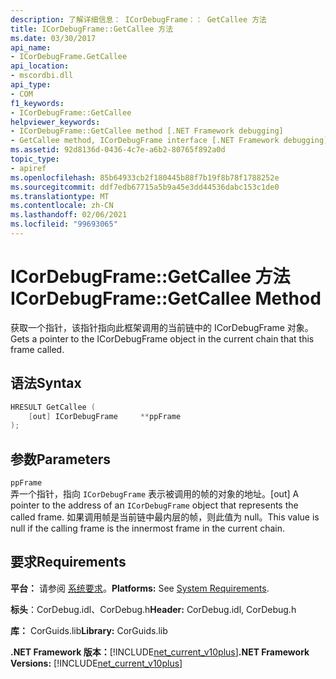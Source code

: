 ```yaml
---
description: 了解详细信息： ICorDebugFrame：： GetCallee 方法
title: ICorDebugFrame::GetCallee 方法
ms.date: 03/30/2017
api_name:
- ICorDebugFrame.GetCallee
api_location:
- mscordbi.dll
api_type:
- COM
f1_keywords:
- ICorDebugFrame::GetCallee
helpviewer_keywords:
- ICorDebugFrame::GetCallee method [.NET Framework debugging]
- GetCallee method, ICorDebugFrame interface [.NET Framework debugging]
ms.assetid: 92d8136d-0436-4c7e-a6b2-80765f892a0d
topic_type:
- apiref
ms.openlocfilehash: 85b64933cb2f180445b88f7b19f8b78f1788252e
ms.sourcegitcommit: ddf7edb67715a5b9a45e3dd44536dabc153c1de0
ms.translationtype: MT
ms.contentlocale: zh-CN
ms.lasthandoff: 02/06/2021
ms.locfileid: "99693065"
---
```

# <a name="icordebugframegetcallee-method"></a><span data-ttu-id="b6e00-103">ICorDebugFrame::GetCallee 方法</span><span class="sxs-lookup"><span data-stu-id="b6e00-103">ICorDebugFrame::GetCallee Method</span></span>

<span data-ttu-id="b6e00-104">获取一个指针，该指针指向此框架调用的当前链中的 ICorDebugFrame 对象。</span><span class="sxs-lookup"><span data-stu-id="b6e00-104">Gets a pointer to the ICorDebugFrame object in the current chain that this frame called.</span></span>  
  
## <a name="syntax"></a><span data-ttu-id="b6e00-105">语法</span><span class="sxs-lookup"><span data-stu-id="b6e00-105">Syntax</span></span>  
  
```cpp  
HRESULT GetCallee (  
    [out] ICorDebugFrame     **ppFrame  
);  
```  
  
## <a name="parameters"></a><span data-ttu-id="b6e00-106">参数</span><span class="sxs-lookup"><span data-stu-id="b6e00-106">Parameters</span></span>  

 `ppFrame`  
 <span data-ttu-id="b6e00-107">弄一个指针，指向 `ICorDebugFrame` 表示被调用的帧的对象的地址。</span><span class="sxs-lookup"><span data-stu-id="b6e00-107">[out] A pointer to the address of an `ICorDebugFrame` object that represents the called frame.</span></span> <span data-ttu-id="b6e00-108">如果调用帧是当前链中最内层的帧，则此值为 null。</span><span class="sxs-lookup"><span data-stu-id="b6e00-108">This value is null if the calling frame is the innermost frame in the current chain.</span></span>  
  
## <a name="requirements"></a><span data-ttu-id="b6e00-109">要求</span><span class="sxs-lookup"><span data-stu-id="b6e00-109">Requirements</span></span>  

 <span data-ttu-id="b6e00-110">**平台：** 请参阅 [系统要求](../../get-started/system-requirements.md)。</span><span class="sxs-lookup"><span data-stu-id="b6e00-110">**Platforms:** See [System Requirements](../../get-started/system-requirements.md).</span></span>  
  
 <span data-ttu-id="b6e00-111">**标头**：CorDebug.idl、CorDebug.h</span><span class="sxs-lookup"><span data-stu-id="b6e00-111">**Header:** CorDebug.idl, CorDebug.h</span></span>  
  
 <span data-ttu-id="b6e00-112">**库：** CorGuids.lib</span><span class="sxs-lookup"><span data-stu-id="b6e00-112">**Library:** CorGuids.lib</span></span>  
  
 <span data-ttu-id="b6e00-113">**.NET Framework 版本：**[!INCLUDE[net_current_v10plus](../../../../includes/net-current-v10plus-md.md)]</span><span class="sxs-lookup"><span data-stu-id="b6e00-113">**.NET Framework Versions:** [!INCLUDE[net_current_v10plus](../../../../includes/net-current-v10plus-md.md)]</span></span>
